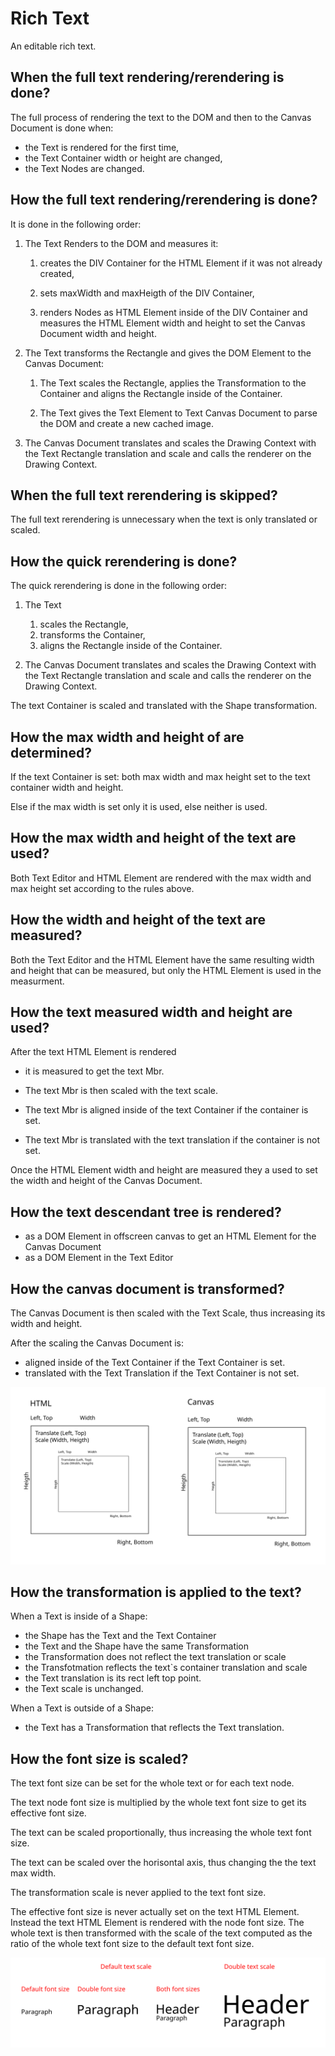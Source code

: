 # Rich Text

An editable rich text.

## When the full text rendering/rerendering is done?

The full process of rendering the text to the DOM and then to the Canvas Document is done when:

-   the Text is rendered for the first time,
-   the Text Container width or height are changed,
-   the Text Nodes are changed.

## How the full text rendering/rerendering is done?

It is done in the following order:

1. The Text Renders to the DOM and measures it:

    1. creates the DIV Container for the HTML Element if it was not already created,

    2. sets maxWidth and maxHeigth of the DIV Container,

    3. renders Nodes as HTML Element inside of the DIV Container and measures the HTML Element width and height to set the Canvas Document width and height.

2. The Text transforms the Rectangle and gives the DOM Element to the Canvas Document:

    1. The Text scales the Rectangle, applies the Transformation to the Container and aligns the Rectangle inside of the Container.

    2. The Text gives the Text Element to Text Canvas Document to parse the DOM and create a new cached image.

3. The Canvas Document translates and scales the Drawing Context with the Text Rectangle translation and scale and calls the renderer on the Drawing Context.

## When the full text rerendering is skipped?

The full text rerendering is unnecessary when the text is only translated or scaled.

## How the quick rerendering is done?

The quick rerendering is done in the following order:

1. The Text

    1. scales the Rectangle,
    2. transforms the Container,
    3. aligns the Rectangle inside of the Container.

2. The Canvas Document translates and scales the Drawing Context with the Text Rectangle translation and scale and calls the renderer on the Drawing Context.

The text Container is scaled and translated with the Shape transformation.

## How the max width and height of are determined?

If the text Container is set: both max width and max height set to the text container width and height.

Else if the max width is set only it is used, else neither is used.

## How the max width and height of the text are used?

Both Text Editor and HTML Element are rendered with the max width and max height set according to the rules above.

## How the width and height of the text are measured?

Both the Text Editor and the HTML Element have the same resulting width and height that can be measured, but only the HTML Element is used in the measurment.

## How the text measured width and height are used?

After the text HTML Element is rendered

-   it is measured to get the text Mbr.

-   The text Mbr is then scaled with the text scale.

-   The text Mbr is aligned inside of the text Container if the container is set.

-   The text Mbr is translated with the text translation if the container is not set.

Once the HTML Element width and height are measured they a used to set the width and height of the Canvas Document.

## How the text descendant tree is rendered?

-   as a DOM Element in offscreen canvas to get an HTML Element for the Canvas Document
-   as a DOM Element in the Text Editor

## How the canvas document is transformed?

The Canvas Document is then scaled with the Text Scale, thus increasing its width and height.

After the scaling the Canvas Document is:

-   aligned inside of the Text Container if the Text Container is set.
-   translated with the Text Translation if the Text Container is not set.

![Mbr](./Mbr.svg)

## How the transformation is applied to the text?

When a Text is inside of a Shape:

-   the Shape has the Text and the Text Container
-   the Text and the Shape have the same Transformation
-   the Transformation does not reflect the text translation or scale
-   the Transfotmation reflects the text`s container translation and scale
-   the Text translation is its rect left top point.
-   the Text scale is unchanged.

When a Text is outside of a Shape:

-   the Text has a Transformation that reflects the Text translation.

## How the font size is scaled?

The text font size can be set for the whole text or for each text node.

The text node font size is multiplied by the whole text font size to get its effective font size.

The text can be scaled proportionally, thus increasing the whole text font size.

The text can be scaled over the horisontal axis, thus changing the the text max width.

The transformation scale is never applied to the text font size.

The effective font size is never actually set on the text HTML Element. Instead the text HTML Element is rendered with the node font size. The whole text is then transformed with the scale of the text computed as the ratio of the whole text font size to the default text font size.

![Sizes](./fontScaleSize.svg)
